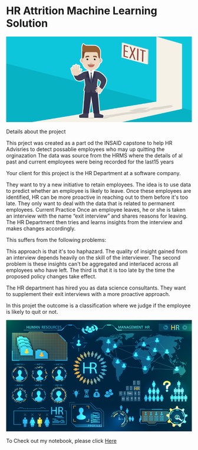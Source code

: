 # HR Attrition Machine Learning Solution
![enter image description here](https://github.com/Vishweshwar-satpute/hr-employee-attrition/blob/main/Attrtion.png?raw=true)

Details about the project 

This prject was created as  a part od the INSAID capstone to help HR Advisries to detect possablie employees who may up quitting the orginazation The data was source from the HRMS where the details of al past and current employees were being recorded for the last15 years

Your client for this project is the HR Department at a software company.

They want to try a new initiative to retain employees.
The idea is to use data to predict whether an employee is likely to leave.
Once these employees are identified, HR can be more proactive in reaching out to them before it's too late.
They only want to deal with the data that is related to permanent employees.
Current Practice
Once an employee leaves, he or she is taken an interview with the name “exit interview” and shares reasons for leaving. The HR Department then tries and learns insights from the interview and makes changes accordingly.

This suffers from the following problems:

This approach is that it's too haphazard. The quality of insight gained from an interview depends heavily on the skill of the interviewer.
The second problem is these insights can't be aggregated and interlaced across all employees who have left.
The third is that it is too late by the time the proposed policy changes take effect.

The HR department has hired you as data science consultants. They want to supplement their exit interviews with a more proactive approach.

In this projet the outcome is a classification where we judge if the employee is likely to quit or not.

![enter image description here](https://github.com/Vishweshwar-satpute/hr-employee-attrition/blob/main/hr-analytics-10.jpg?raw=true)

To Check out my notebook, please click [Here](https://github.com/Vishweshwar-satpute/hr-employee-attrition/blob/main/Mainbook_Capstone_Project_Group_1007.ipynb)
